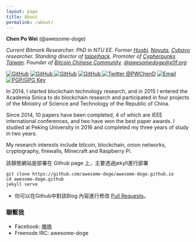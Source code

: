 ```yaml
---
layout: page
title: About
permalink: /about/
---
```


**Chen Po Wei** (@awesome-doge)

*Current Bitmark Researcher. PhD in NTU EE. Former [Huobi](https://www.huobi.com/), [Nayuta](https://nayuta.co/), [Cybavo](https://www.cybavo.com/)
 researcher. Standing director of [taipeihack](https://taipeihack.org/). Promoter of [Cypherpunks Taiwan](https://cypherpunks-core.github.io/). Founder of [Bitcoin Chinese Community](https://www.facebook.com/groups/bitcoin.tw).  [@awesomedoge@x0f.org](https://x0f.org/web/accounts/86067)*

<a href="https://github.com/awesome-doge"><img src="https://img.shields.io/github/followers/awesome-doge.svg?label=@awesome-doge&style=social" alt="GitHub"></a> <a href="https://github.com/BlockchainCommons"><img src="https://img.shields.io/badge/BlockchainCommons--Github?style=social&logo=github" alt="GitHub"> <a href="https://github.com/bitcoin"><img src="https://img.shields.io/badge/bitcoin--Github?style=social&logo=github" alt="GitHub"></a> <a href="https://github.com/cypherpunks-core"><img src="https://img.shields.io/badge/cypherpunks-core--Github?style=social&logo=github" alt="GitHub"> <a href="https://twitter.com/PWChenD" rel="me"> <img src="https://img.shields.io/twitter/follow/PWChenD?label=@PWChenD&style=social" alt="Twitter @PWChenD"></a> <a href="mailto:chenpowei@bitmark.com"><img src="https://img.shields.io/badge/email--email?logo=mail.ru&style=social&link&logoColor=000000?link=mailto%3AChristopherA@LifeWithAlacrity.com?link=mailto%3AChristopherA@LifeWithAlacrity.com" alt="Email"></a> <a rel="pgpkey" href="https://gist.github.com/awesome-doge/4b3f697a4611ef21247629e98765eb19"><img src="https://img.shields.io/badge/PGP_key--PGP_key?logo=protonmail&style=social&logoColor=000000?link=https%3A%2F%2Fgithub.com%2Fchristophera.gpg?link=https%3A%2F%2Fgithub.com%2Fchristophera.gpg" alt="PGP/GPG Key"></a>

In 2014, I started blockchain technology research, and in 2015 I entered the Academia Sinica to do blockchain research and participated in four projects of the Ministry of Science and Technology of the Republic of China.

Since 2014, 10 papers have been completed, 4 of which are IEEE international conferences, and two have won the best paper awards. I studied at Peking University in 2016 and completed my three years of study in two years.

My research interests include bitcoin, blockchain, onion networks, cryptography, firewalls, Minecraft and Raspberry Pi.

該靜態網站是部署在 Github page 上，主要透過jekyll進行部署
```
git clone https://github.com/awesome-doge/awesome-doge.github.io
cd awesome-doge.github
jekyll serve
```

- 你可以在Github中對該Blog 內容進行修改 [Pull Requests](https://github.com/awesome-doge/awesome-doge.github.io/pulls)。

### 聯繫我

- Facebook: <a href="https://www.facebook.com/dogewwoww">嗷嗚</a>
- Freenode IRC: awesome-doge

